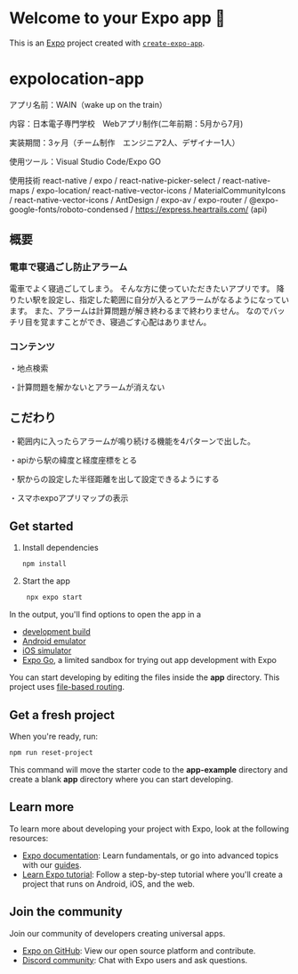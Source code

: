 # Welcome to your Expo app 👋

This is an [Expo](https://expo.dev) project created with [`create-expo-app`](https://www.npmjs.com/package/create-expo-app).
# expolocation-app

アプリ名前：WAIN（wake up on the train）

内容：日本電子専門学校　Webアプリ制作(二年前期：5月から7月)

実装期間：3ヶ月（チーム制作　エンジニア2人、デザイナー1人）

使用ツール：Visual Studio Code/Expo GO

使用技術
react-native / expo / react-native-picker-select / react-native-maps / expo-location/ react-native-vector-icons / MaterialCommunityIcons / react-native-vector-icons / AntDesign / expo-av / expo-router / @expo-google-fonts/roboto-condensed / https://express.heartrails.com/ (api)


## 概要
### 電車で寝過ごし防止アラーム

電車でよく寝過ごしてしまう。
そんな方に使っていただきたいアプリです。
降りたい駅を設定し、指定した範囲に自分が入るとアラームがなるようになっています。
また、アラームは計算問題が解き終わるまで終わりません。
なのでバッチリ目を覚ますことができ、寝過ごす心配はありません。


### コンテンツ

・地点検索


・計算問題を解かないとアラームが消えない


## こだわり


・範囲内に入ったらアラームが鳴り続ける機能を4パターンで出した。


・apiから駅の緯度と経度座標をとる


・駅からの設定した半径距離を出して設定できるようにする


・スマホexpoアプリマップの表示



## Get started

1. Install dependencies

   ```bash
   npm install
   ```

2. Start the app

   ```bash
    npx expo start
   ```

In the output, you'll find options to open the app in a

- [development build](https://docs.expo.dev/develop/development-builds/introduction/)
- [Android emulator](https://docs.expo.dev/workflow/android-studio-emulator/)
- [iOS simulator](https://docs.expo.dev/workflow/ios-simulator/)
- [Expo Go](https://expo.dev/go), a limited sandbox for trying out app development with Expo

You can start developing by editing the files inside the **app** directory. This project uses [file-based routing](https://docs.expo.dev/router/introduction).

## Get a fresh project

When you're ready, run:

```bash
npm run reset-project
```

This command will move the starter code to the **app-example** directory and create a blank **app** directory where you can start developing.

## Learn more

To learn more about developing your project with Expo, look at the following resources:

- [Expo documentation](https://docs.expo.dev/): Learn fundamentals, or go into advanced topics with our [guides](https://docs.expo.dev/guides).
- [Learn Expo tutorial](https://docs.expo.dev/tutorial/introduction/): Follow a step-by-step tutorial where you'll create a project that runs on Android, iOS, and the web.

## Join the community

Join our community of developers creating universal apps.

- [Expo on GitHub](https://github.com/expo/expo): View our open source platform and contribute.
- [Discord community](https://chat.expo.dev): Chat with Expo users and ask questions.
